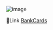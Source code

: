 ![image](https://github.com/DIGORACCOON4279/BankCards/assets/88150970/47f63403-c4fd-4c26-a071-8f3ed6045c3f)</br>

 
 
 
 🚀Link [BankCards](https://bank-cards-nin)</br>
